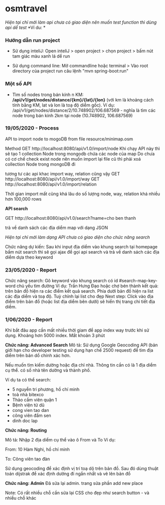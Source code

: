 # osmtravel

*Hiện tại chỉ mới làm api chưa có giao diện nên muốn test function thì dùng api dể test*
*Ví du: *


### Hướng dẫn run project
- Sử dụng inteliJ:
Open inteliJ > open project > chọn project > bấm nút tam giác màu xanh lá dể run

- Sử dụng command line: Mở commandline hoặc terminal > Vào root directory của project
run câu lệnh "mvn spring-boot:run"

### Một số API

- Tìm số nodes trong bán kính n KM:
**/api/v1/get/nodes/distance/{km}/{lat}/{lon}** 
(với km là khoảng cách tính bằng KM, lat và lon là toạ độ diểm gốc). 
Ví dụ: /api/v1/get/nodes/distance/2/10.748902/106.687569 - 
nghĩa là tìm các node trong bán kính 2km tại node (10.748902, 106.687569)


### 19/05/2020 - Process
API to import node to mogoDB from file resource/minimap.osm

Method GET http://localhost:8080/api/v1.0/import/node
Khi chạy API này thì sẽ tạo 1 collection Node trong mongodb chứa các node của map
Do chưa có cơ chế check exist node nên muốn import lại file cũ thì phải xoá collection Node trong mongoDB đi

tương tư các api khac import way, relation cũng vậy
GET http://localhost:8080/api/v1.0/import/way
GET http://localhost:8080/api/v1.0/import/relation

Thời gian import mất cũng khá lâu do số lượng node, way, relation khá nhiều hơn 100,000 rows

**API search**

GET http://localhost:8080/api/v1.0/search?name=cho ben thanh

trả về danh sách các địa diểm map với dạng JSON

_Hiện tại chỉ mới làm dạng API chưa có giao diện cho chức năng search_

Chức năng dự kiến: Sau khi input địa diểm vào khung search tại homepage bấm nút search thì sẽ gọi ajax để gọi api search và trả về danh sách các địa diểm dựa theo keyword

### 23/05/2020 - Report
Chức năng search:
Gõ keyword vào khung search có id #search-map-key-word
chủ yếu tìm đường
Ví dụ: Trần Hưng Đạo hoặc chợ bén thành
kết quả: trên bản đồ hiện ra các điểm kết quả search.
Phía dưới bản đồ hiện ra list các địa diểm và toạ độ.
Tuỳ chỉnh lại list cho đẹp
Next step: Click vào địa điểm trên bản đồ (hoặc list địa diểm bên dưới) sẽ hiển thị trang chi tiết địa diểm.

### 1/06/2020 - Report
Khi bắt đâu app cần mất nhiều thời giam để app index way trước khi sử dụng. Khoảng hơn 5000 index. Mất khoản 3 phút

**Chức năng: Advanced Search**
Mô tả: Sử dụng Google Geocoding API (bản giới hạn cho developer testing sử dụng hạn chế 2500 request) để tìm địa diểm trên bản dồ chính xác hơn.

Nếu muốn tìm kiếm dường hoặc địa chỉ nhà. Thông tin cần có là 1 địa diểm cụ thể. có số nhà tên dường và thành phố.


Ví dụ ta có thể search:
- 5 nguyễn tri phương, hồ chí minh
- toà nhà bitexco
- Thảo cầm viên quận 1
- Bệnh viện từ dũ
- cong vien tao dan
- công viên đầm sen
- dinh doc lap

**Chức năng: Routing**

Mô tả: Nhập 2 địa diểm cụ thể vào ô From và To
Ví dụ: 

From: 10 Hàm Nghi, hồ chí minh

To: Công viên tao đàn

Sử dụng geocoding để xác định vị trí toạ dộ trên bản đồ. Sau đó dùng thuật toán dijstrak để xác định dường đi ngắn nhất và vẽ lên bản đồ


**Chức năng: Admin**
Đã sửa lại admin. trang sửa phần add new place

Note: Có rất nhiều chỗ cần sửa lại CSS cho đẹp như search button - và nhiều chỗ khác


